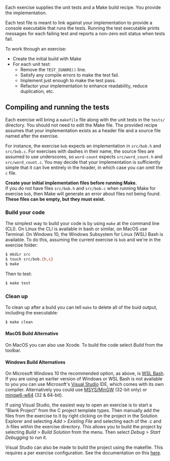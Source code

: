 Each exercise supplies the unit tests and a Make build recipe.
You provide the implementation.

Each test file is meant to link against your implementation to provide a console executable that runs the tests.
Running the test executable prints messages for each failing test and reports a non-zero exit status when tests fail.

To work through an exercise:
* Create the initial build with Make
* For each unit test:
  * Remove the `TEST_IGNORE()` line.
  * Satisfy any compile errors to make the test fail.
  * Implement just enough to make the test pass.
  * Refactor your implementation to enhance readability, reduce duplication, etc.

## Compiling and running the tests

Each exercise will bring a `makefile` file along with the unit tests in the `tests/` directory.
You should not need to edit the Make file.
The provided recipe assumes that your implementation exists as a header file and a source file named after the exercise.

For instance, the exercise `bob` expects an implementation in `src/bob.h` and `src/bob.c`.
For exercises with dashes in their name, the source files are assumed to use underscores, so `word-count` expects `src/word_count.h` and `src/word_count.c`.
You may decide that your implementation is sufficiently simple that it can live entirely in the header, in which case you can omit the `c` file.

**Create your initial implementation files before running Make.**  
If you do not have files `src/bob.h` and `src/bob.c` when running Make for exercise `bob`, then Make will generate an error about files not being found.
**These files can be empty, but they must exist.**

### Build your code

The simplest way to build your code is by using `make` at the command line (CLI).
On Linux the CLI is available in bash or similar, on MacOS use Terminal. 
On Windows 10, the Windows Subsystem for Linux (WSL) Bash is available.
To do this, assuming the current exercise is `bob` and we're in the exercise folder:

```bash
$ mkdir src
$ touch src/bob.{h,c}
$ make
```

Then to test:

```bash
$ make test
```

### Clean up

To clean up after a build you can tell `make` to delete all of the buid output, including the executable:

```bash
$ make clean
```

#### MacOS Build Alternative
On MacOS you can also use Xcode. 
To build the code select _Build_ from the toolbar.

#### Windows Build Alternatives
On Microsoft Windows 10 the recommended option, as above, is [WSL Bash](https://msdn.microsoft.com/en-us/commandline/wsl/about).
If you are using an earlier version of Windows or WSL Bash is not available to you you can use Microsoft's [Visual Studio](https://www.visualstudio.com/vs/) IDE, which comes with its own compiler. 
Alternatively you could use [MSYS/MinGW](http://www.mingw.org/) (32-bit only) or [mingw6-w64](http://mingw-w64.org/doku.php) (32 & 64-bit).

If using Visual Studio, the easiest way to open an exercise is to start a "Blank Project" from the C project template types.
Then manually add the files from the exercise to it by right clicking on the project in the Solution Explorer and selecting _Add_ > _Existing File_ and selecting each of the .c and .h files within the exercise directory. 
This allows you to build the project by selecting _Build_ > _Build Solution_ from the menu. Then  select _Debug_ > _Start Debugging_ to run it.

Visual Studio can also be made to build the project using the makefile. 
This requires a per exercise configuration. See the documentation on this [here](https://docs.microsoft.com/en-gb/cpp/ide/non-msbuild-projects).
